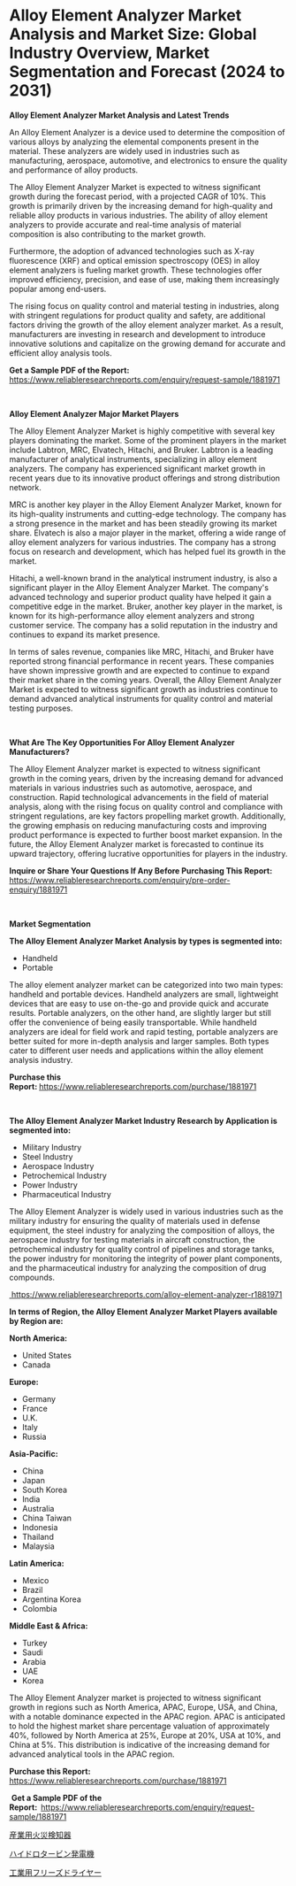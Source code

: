 <p><h1>Alloy Element Analyzer Market Analysis and Market Size: Global Industry Overview, Market Segmentation and Forecast (2024 to 2031)</h1></p><p><strong>Alloy Element Analyzer Market Analysis and Latest Trends</strong></p>
<p><p>An Alloy Element Analyzer is a device used to determine the composition of various alloys by analyzing the elemental components present in the material. These analyzers are widely used in industries such as manufacturing, aerospace, automotive, and electronics to ensure the quality and performance of alloy products.</p><p>The Alloy Element Analyzer Market is expected to witness significant growth during the forecast period, with a projected CAGR of 10%. This growth is primarily driven by the increasing demand for high-quality and reliable alloy products in various industries. The ability of alloy element analyzers to provide accurate and real-time analysis of material composition is also contributing to the market growth.</p><p>Furthermore, the adoption of advanced technologies such as X-ray fluorescence (XRF) and optical emission spectroscopy (OES) in alloy element analyzers is fueling market growth. These technologies offer improved efficiency, precision, and ease of use, making them increasingly popular among end-users.</p><p>The rising focus on quality control and material testing in industries, along with stringent regulations for product quality and safety, are additional factors driving the growth of the alloy element analyzer market. As a result, manufacturers are investing in research and development to introduce innovative solutions and capitalize on the growing demand for accurate and efficient alloy analysis tools.</p></p>
<p><strong>Get a Sample PDF of the Report:&nbsp;</strong> <a href="https://www.reliableresearchreports.com/enquiry/request-sample/1881971">https://www.reliableresearchreports.com/enquiry/request-sample/1881971</a></p>
<p>&nbsp;</p>
<p><strong>Alloy Element Analyzer Major Market Players</strong></p>
<p><p>The Alloy Element Analyzer Market is highly competitive with several key players dominating the market. Some of the prominent players in the market include Labtron, MRC, Elvatech, Hitachi, and Bruker. Labtron is a leading manufacturer of analytical instruments, specializing in alloy element analyzers. The company has experienced significant market growth in recent years due to its innovative product offerings and strong distribution network.</p><p>MRC is another key player in the Alloy Element Analyzer Market, known for its high-quality instruments and cutting-edge technology. The company has a strong presence in the market and has been steadily growing its market share. Elvatech is also a major player in the market, offering a wide range of alloy element analyzers for various industries. The company has a strong focus on research and development, which has helped fuel its growth in the market.</p><p>Hitachi, a well-known brand in the analytical instrument industry, is also a significant player in the Alloy Element Analyzer Market. The company's advanced technology and superior product quality have helped it gain a competitive edge in the market. Bruker, another key player in the market, is known for its high-performance alloy element analyzers and strong customer service. The company has a solid reputation in the industry and continues to expand its market presence.</p><p>In terms of sales revenue, companies like MRC, Hitachi, and Bruker have reported strong financial performance in recent years. These companies have shown impressive growth and are expected to continue to expand their market share in the coming years. Overall, the Alloy Element Analyzer Market is expected to witness significant growth as industries continue to demand advanced analytical instruments for quality control and material testing purposes.</p></p>
<p>&nbsp;</p>
<p><strong>What Are The Key Opportunities For Alloy Element Analyzer Manufacturers?</strong></p>
<p><p>The Alloy Element Analyzer market is expected to witness significant growth in the coming years, driven by the increasing demand for advanced materials in various industries such as automotive, aerospace, and construction. Rapid technological advancements in the field of material analysis, along with the rising focus on quality control and compliance with stringent regulations, are key factors propelling market growth. Additionally, the growing emphasis on reducing manufacturing costs and improving product performance is expected to further boost market expansion. In the future, the Alloy Element Analyzer market is forecasted to continue its upward trajectory, offering lucrative opportunities for players in the industry.</p></p>
<p><strong>Inquire or Share Your Questions If Any Before Purchasing This Report:</strong> <a href="https://www.reliableresearchreports.com/enquiry/pre-order-enquiry/1881971">https://www.reliableresearchreports.com/enquiry/pre-order-enquiry/1881971</a></p>
<p>&nbsp;</p>
<p><strong>Market Segmentation</strong></p>
<p><strong>The Alloy Element Analyzer Market Analysis by types is segmented into:</strong></p>
<p><ul><li>Handheld</li><li>Portable</li></ul></p>
<p><p>The alloy element analyzer market can be categorized into two main types: handheld and portable devices. Handheld analyzers are small, lightweight devices that are easy to use on-the-go and provide quick and accurate results. Portable analyzers, on the other hand, are slightly larger but still offer the convenience of being easily transportable. While handheld analyzers are ideal for field work and rapid testing, portable analyzers are better suited for more in-depth analysis and larger samples. Both types cater to different user needs and applications within the alloy element analysis industry.</p></p>
<p><strong>Purchase this Report:&nbsp;</strong><a href="https://www.reliableresearchreports.com/purchase/1881971">https://www.reliableresearchreports.com/purchase/1881971</a></p>
<p>&nbsp;</p>
<p><strong>The Alloy Element Analyzer Market Industry Research by Application is segmented into:</strong></p>
<p><ul><li>Military Industry</li><li>Steel Industry</li><li>Aerospace Industry</li><li>Petrochemical Industry</li><li>Power Industry</li><li>Pharmaceutical Industry</li></ul></p>
<p><p>The Alloy Element Analyzer is widely used in various industries such as the military industry for ensuring the quality of materials used in defense equipment, the steel industry for analyzing the composition of alloys, the aerospace industry for testing materials in aircraft construction, the petrochemical industry for quality control of pipelines and storage tanks, the power industry for monitoring the integrity of power plant components, and the pharmaceutical industry for analyzing the composition of drug compounds.</p></p>
<p><a href="https://www.reliableresearchreports.com/alloy-element-analyzer-r1881971">&nbsp;https://www.reliableresearchreports.com/alloy-element-analyzer-r1881971</a></p>
<p><strong>In terms of Region, the Alloy Element Analyzer Market Players available by Region are:</strong></p>
<p>
    <p> <strong> North America: </strong>
        <ul>
            <li>United States</li>
            <li>Canada</li>
        </ul>
        </p> 
    <p> <strong> Europe: </strong>
        <ul>
            <li>Germany</li>
            <li>France</li>
            <li>U.K.</li>
            <li>Italy</li>
            <li>Russia</li>
        </ul>
        </p> 
    <p> <strong> Asia-Pacific: </strong>
        <ul>
            <li>China</li>
            <li>Japan</li>
            <li>South Korea</li>
            <li>India</li>
            <li>Australia</li>
            <li>China Taiwan</li>
            <li>Indonesia</li>
            <li>Thailand</li>
            <li>Malaysia</li>
        </ul>
        </p> 
    <p> <strong> Latin America: </strong>
        <ul>
            <li>Mexico</li>
            <li>Brazil</li>
            <li>Argentina Korea</li>
            <li>Colombia</li>
        </ul>
        </p> 
    <p> <strong> Middle East & Africa: </strong>
        <ul>
            <li>Turkey</li>
            <li>Saudi</li>
            <li>Arabia</li>
            <li>UAE</li>
            <li>Korea</li>
        </ul>
    </p>
    </p>
<p><p>The Alloy Element Analyzer market is projected to witness significant growth in regions such as North America, APAC, Europe, USA, and China, with a notable dominance expected in the APAC region. APAC is anticipated to hold the highest market share percentage valuation of approximately 40%, followed by North America at 25%, Europe at 20%, USA at 10%, and China at 5%. This distribution is indicative of the increasing demand for advanced analytical tools in the APAC region.</p></p>
<p><strong>Purchase this Report: </strong><a href="https://www.reliableresearchreports.com/purchase/1881971">https://www.reliableresearchreports.com/purchase/1881971</a></p>
<p>&nbsp;<strong>Get a Sample PDF of the Report:&nbsp;&nbsp;</strong><a href="https://www.reliableresearchreports.com/enquiry/request-sample/1881971">https://www.reliableresearchreports.com/enquiry/request-sample/1881971</a></p>
<p><strong></strong></p>
<p><p><a href="https://github.com/RodHoppe07/Market-Research-Report-List-1/blob/main/785439544307.md">産業用火災検知器</a></p><p><a href="https://github.com/tanyaali3/Market-Research-Report-List-1/blob/main/503254044309.md">ハイドロタービン発電機</a></p><p><a href="https://github.com/reliezer65/Market-Research-Report-List-1/blob/main/641857344308.md">工業用フリーズドライヤー</a></p></p>